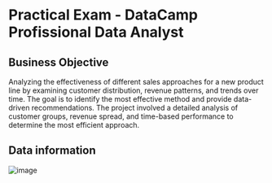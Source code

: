# Practical Exam - DataCamp Profissional Data Analyst
## Business Objective
Analyzing the effectiveness of different sales approaches for a new product line by examining customer distribution, revenue patterns, and trends over time. The goal is to identify the most effective method and provide data-driven recommendations. The project involved a detailed analysis of customer groups, revenue spread, and time-based performance to determine the most efficient approach.

## Data information
![image](https://github.com/user-attachments/assets/b479bd68-2740-4818-b9a7-53e2732d570e)

